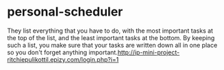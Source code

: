 # personal-scheduler
They list everything that you have to do, with the most important tasks at the top of the list, and the least important tasks at the bottom. By keeping such a list, you make sure that your tasks are written down all in one place so you don't forget anything important.http://ip-mini-project-ritchiepulikottil.epizy.com/login.php?i=1

